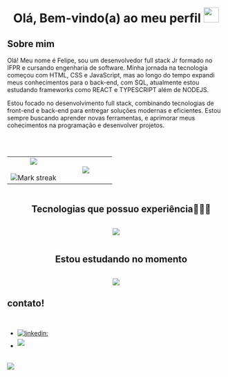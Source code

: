 
<h1 align="center"><b>Olá, Bem-vindo(a) ao meu perfil  </b><img src="https://media.giphy.com/media/hvRJCLFzcasrR4ia7z/giphy.gif" width="35"></h1>
	
## **Sobre mim**

Olá! Meu nome é Felipe, sou um desenvolvedor full stack Jr formado no IFPR e cursando engenharia de software. Minha jornada na tecnologia começou com HTML, CSS e JavaScript, mas ao longo do tempo expandi meus conhecimentos para o back-end, com SQL, atualmente estou estudando frameworks como REACT e TYPESCRIPT além de NODEJS.

Estou focado no desenvolvimento full stack, combinando tecnologias de front-end e back-end para entregar soluções modernas e eficientes. Estou sempre buscando aprender novas ferramentas, e aprimorar meus cohecimentos na programação e desenvolver projetos.</p>
 
<br><br>

<p align="center">
<table align="center">
<tr border="none">
<td width="50%" align="center">
  
  <img  align="center"  src="https://github-readme-stats.vercel.app/api?username=felipesoaresdeoliveira&theme=dark&show_icons=true&count_private=true" />
  <br></br>
  <img  title="🔥 Get streak stats for your profile at git.io/streak-stats" alt="Mark streak" src="https://github-readme-streak-stats.herokuapp.com/?user=felipesoaresdeoliveira&theme=dark&hide_border=false" /> 
</td>

<td width="50%" align="center">

  <img  align="center"  src="https://github-readme-stats.anuraghazra1.vercel.app/api/top-langs/?username=felipesoaresdeoliveira&theme=dark&hide_border=false&no-bg=true&no-frame=true&langs_count=10"/>
  
  </td>
</tr>
</table>

</p>        

<!--h1 without bottom border-->
<div id="user-content-toc">
  <ul align="center">
    <summary><h2 style="display: inline-block">Tecnologias que possuo experiência👨🏻‍💻</h2></summary>
  </ul>
</div>
<!--tech stack icons-->
<p align="center">
  <a href="https://skillicons.dev">
    <img src="https://skillicons.dev/icons?i=html,css,js,git,github,postgres,java,php&perline=14" />
  </a>
</p>
<!--h1 without bottom border-->
<div id="user-content-toc">
  <ul align="center">
    <summary><h2 style="display: inline-block">Estou estudando no momento</h2></summary>
  </ul>
</div>
<!--tech stack icons-->
<p align="center">
  <a href="https://skillicons.dev">
    <img src="https://skillicons.dev/icons?i=react,python,js&perline=14" />
  </a>
</p>

## <b>contato!</b>
<br>
<div align='left'>

<ul>

<li>
<a href="" target="_blank">
<img src="https://img.shields.io/badge/-LinkedIn-blue?style=flat-square&logo=Linkedin&logoColor=white&link=https://www.linkedin.com/in/felipesoares03/" alt=linkedin: Felipe Soares style="margin-bottom: 5px;"/>
</a>
</li>
<li>
<a href="mailto:felipesoaresdeoliveira13@gmail.com" target="_blank">
<img src="https://img.shields.io/badge/gmail:  felipesoaresdeoliveira13@gmail.com-%23EA4335.svg?style=for-the-badge&logo=gmail&logoColor=white" t=mail style="margin-bottom: 5px;" />
</a>
</li>
	
</ul>
</div>

<br>
<img src="https://user-images.githubusercontent.com/73097560/115834477-dbab4500-a447-11eb-908a-139a6edaec5c.gif">
<br>
<br>
<br>



